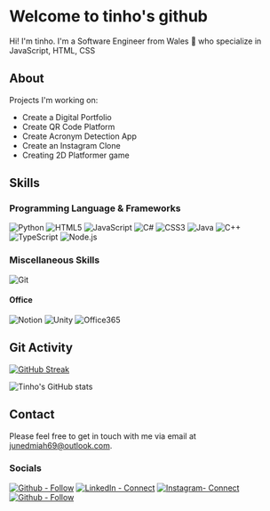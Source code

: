 # Welcome to tinho's github

Hi! I'm tinho. I'm a Software Engineer from Wales 🏴󠁧󠁢󠁷󠁬󠁳󠁿 who specialize in JavaScript, HTML, CSS


## About
Projects I'm working on:
   - Create a Digital Portfolio
  -  Create QR Code Platform
  -  Create Acronym Detection App
  -  Create an Instagram Clone
  -  Creating 2D Platformer game

	

## Skills

### Programming Language & Frameworks
![Python](https://img.shields.io/badge/Python-3776AB?style=for-the-badge&logo=python&logoColor=white)
![HTML5](https://img.shields.io/badge/HTML5-E34F26?style=for-the-badge&logo=html5&logoColor=white)
![JavaScript](https://img.shields.io/badge/JavaScript-F7DF1E?style=for-the-badge&logo=javascript&logoColor=black)
![C#](https://img.shields.io/badge/C%23-239120?style=for-the-badge&logo=c-sharp&logoColor=white)
![CSS3](https://img.shields.io/badge/CSS3-1572B6?style=for-the-badge&logo=css3&logoColor=white)
![Java](https://img.shields.io/badge/Java-ED8B00?style=for-the-badge&logo=java&logoColor=white)
![C++](https://img.shields.io/badge/C%2B%2B-00599C?style=for-the-badge&logo=c%2B%2B&logoColor=white)
![TypeScript](https://img.shields.io/badge/TypeScript-007ACC?style=for-the-badge&logo=typescript&logoColor=white)
![Node.js](https://img.shields.io/badge/node.js-54944d?style=for-the-badge&logo=Node.js&logoColor=white)


### Miscellaneous Skills
![Git](https://img.shields.io/badge/Git-f05033?style=for-the-badge&logo=git&logoColor=white)
#### Office
![Notion](https://img.shields.io/badge/Notion-000000?style=for-the-badge&logo=notion&logoColor=white)
![Unity](https://img.shields.io/badge/Unity-100000?style=for-the-badge&logo=unity&logoColor=white)
![Office365](https://img.shields.io/badge/Microsoft_Office-D83B01?style=for-the-badge&logo=microsoft-office&logoColor=white)


## Git Activity

[
![GitHub Streak](https://github-readme-streak-stats.herokuapp.com?user=tinho-mp4&theme=holi-theme&hide_border=true&date_format=M%20j%5B%2C%20Y%5D)](https://www.linkedin.com/in/juned-miah-877237213/)

![Tinho's GitHub stats](https://github-readme-stats.vercel.app/api?username=tinho-mp4&theme=tokyonight&show_icons=true)

## Contact
Please feel free to get in touch with me via email at [junedmiah69@outlook.com](**mailto:**junedmiah69@outlook.com?subject=GitHub%5Btinho.mp4%5D).


### Socials
[![Github - Follow](https://img.shields.io/badge/Github-Follow-171515?logo=Github&logoColor=white&style=for-the-badge)](https://github.com/tinho-mp4)
[![LinkedIn - Connect](https://img.shields.io/badge/LinkedIn-Connect-2867B2?logo=LinkedIn&logoColor=white&style=for-the-badge)](https://www.linkedin.com/in/juned-miah-877237213/)
[![Instagram- Connect](https://img.shields.io/badge/Instagram-Follow-833AB4?logo=Instagram&logoColor=white&style=for-the-badge)](https://www.instagram.com/jndmh/)
[![Github - Follow](https://img.shields.io/badge/Spotify-Follow-1DB954?logo=Spotify&logoColor=white&style=for-the-badge)](https://open.spotify.com/user/lqqdfvk9xyo5wb4q7czeejjig)

